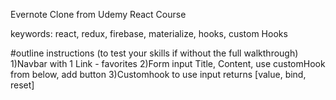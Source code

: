 Evernote Clone from Udemy React Course

keywords: react, redux, firebase, materialize, hooks, custom Hooks

#outline instructions (to test your skills if without the full walkthrough) 
  1)Navbar with 1 Link - favorites
  2)Form input
    Title, Content, use customHook from below, add button
  3)Customhook to use input
    returns [value, bind, reset]
    
